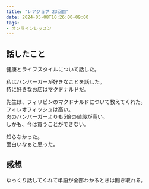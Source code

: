 ```yaml
---
title: "レアジョブ 23回目"
date: 2024-05-08T10:26:00+09:00
tags:
- オンラインレッスン
---
```


## 話したこと

健康とライフスタイルについて話した。

私はハンバーガーが好きなことを話した。  
特に好きなお店はマクドナルドだ。

先生は、フィリピンのマクドナルドについて教えてくれた。  
フィレオフィッシュは高い。  
肉のハンバーガーよりも5倍の値段が高い。  
しかも、今は買うことができない。

知らなかった。  
面白いなぁと思った。


## 感想

ゆっくり話してくれて単語が全部わかるときは聞き取れる。